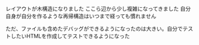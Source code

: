 レイアウトが木構造になりました
ここら辺から少し複雑になってきました
自分自身が自分を作るような再帰構造はいつまで経っても慣れません

ただ、ファイルも含めたデバッグができるようになったのは大きい。自分でテストしたいHTMLを作成してテストできるようになった